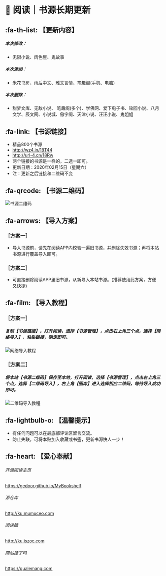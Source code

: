 # 📖 阅读｜书源长期更新

##  :fa-th-list: 【更新内容】

##### 本次修改：
- 无限小说、肉色屋、鬼故事
##### 本次添加：
- 米花书房、雨后中文、雅文言情、笔趣阁(手机、电脑)
##### 本次删除：
- 甜梦文库、无敌小说、
笔趣阁(多个)、学佛网、爱下电子书、轮回小说、八月文学、辰文网、小说城、傲宇阁、天津小说、汪汪小说、鬼姐姐

##  :fa-link: 【书源链接】

- 精品800个书源
- http://wz4.in/18T44
- http://url-4.cn/18Rw
- 两个链接的书源是一样的，二选一即可。
- 更新日期：2020年02月15日（星期六）
- 注：更新之后链接和二维码不变

##  :fa-qrcode: 【书源二维码】

![书源二维码](https://images.gitee.com/uploads/images/2020/0112/161800_f306b3ea_5572791.png "书源二维码.png")

##  :fa-arrows: 【导入方案】

### ［方案一］
- 导入书源前，请先在阅读APP内校验一遍旧书源，并删除失效书源；再将本站书源进行覆盖导入即可。

### ［方案二］
- 可直接删除阅读APP里旧书源，从新导入本站书源。(推荐使用此方案，方便又快捷)


##  :fa-film: 【导入教程】

### ［方案一］
##### 复制【书源链接】，打开阅读，选择【书源管理】，点击右上角三个点，选择【网络导入】，粘贴链接，确定即可。
![网络导入教程](https://images.gitee.com/uploads/images/2020/0116/043317_4866ecb8_5572791.png "网络导入.png")

### ［方案二］
##### 将本站【书源二维码】保存至本地，打开阅读，选择【书源管理】，点击右上角三个点，选择【二维码导入】，右上角【图库】进入选择相应二维码，等待导入成功即可。
![二维码导入教程](https://images.gitee.com/uploads/images/2020/0116/045835_d9f8b4cd_5572791.png "二维码导入.png")

##  :fa-lightbulb-o: 【温馨提示】

- 有任何问题可以在最底部评论区留言交流。
- 防止失联，可将本贴加入收藏或书签，更新书源快人一步！

##  :fa-heart: 【爱心奉献】

###### 开源阅读主页
 https://gedoor.github.io/MyBookshelf

###### 源仓库
 http://ku.mumuceo.com

###### 阅读酷
 http://ku.iszoc.com

###### 网站挂了吗
 https://gualemang.com